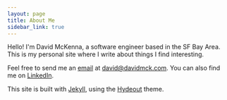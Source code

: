 ```yaml
---
layout: page
title: About Me
sidebar_link: true
---
```


Hello! I'm David McKenna, a software engineer based in the SF Bay Area. This is my personal site where I write about things I find interesting.

Feel free to send me an [email](mailto:david@davidmck.com) at david@davidmck.com. You can also find me on [LinkedIn](https://www.linkedin.com/in/david-mckenna).

This site is built with [Jekyll](https://jekyllrb.com/), using the [Hydeout](https://github.com/fongandrew/hydeout) theme.
